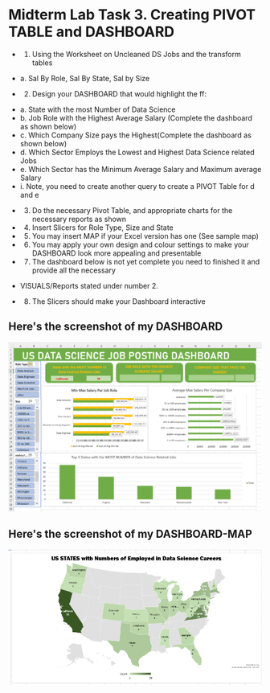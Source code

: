 # Midterm Lab Task 3. Creating PIVOT TABLE and DASHBOARD
* 1. Using the Worksheet on Uncleaned DS Jobs and the transform tables
- a. Sal By Role, Sal By State, Sal by Size
* 2. Design your DASHBOARD that would highlight the ff:
- a. State with the most Number of Data Science
- b. Job Role with the Highest Average Salary (Complete the dashboard as shown below)
- c. Which Company Size pays the Highest(Complete the dashboard as shown below)
- d. Which Sector Employs the Lowest and Highest Data Science related Jobs
- e. Which Sector has the Minimum Average Salary and Maximum average Salary
- i. Note, you need to create another query to create a PIVOT Table for d and e
* 3. Do the necessary Pivot Table, and appropriate charts for the necessary reports as shown
* 4. Insert Slicers for Role Type, Size and State
* 5. You may insert MAP if your Excel version has one (See sample map)
* 6. You may apply your own design and colour settings to make your DASHBOARD look more
appealing and presentable
* 7. The dashboard below is not yet complete you need to finished it and provide all the necessary
- VISUALS/Reports stated under number 2.
* 8. The Slicers should make your Dashboard interactive

## Here's the screenshot of my DASHBOARD
![Final output of my DASHBOARD](images/Dashboard.png)
## Here's the screenshot of my DASHBOARD-MAP
![Final output of my DASHBOARD-MAP](images/D-Map.png)
